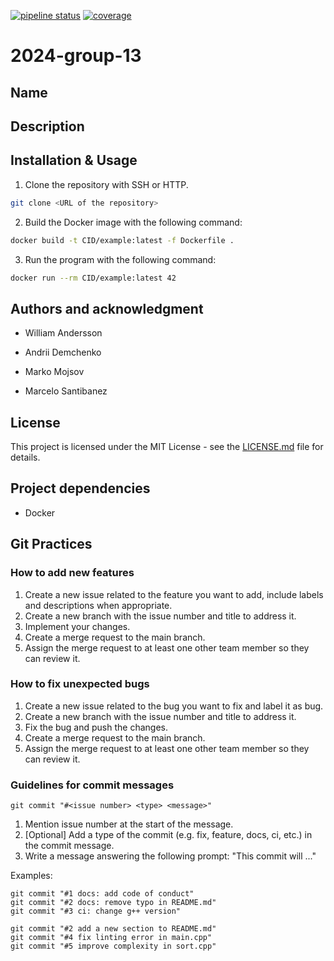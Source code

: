 [![pipeline status](https://git.chalmers.se/courses/dit638/students/2024-group-13/badges/main/pipeline.svg)](https://git.chalmers.se/courses/dit638/students/2024-group-13/-/commits/main)
[![coverage](https://git.chalmers.se/courses/dit638/students/2024-group-13/badges/main/coverage.svg)](https://git.chalmers.se/courses/dit638/students/2024-group-13/-/commits/main)

# 2024-group-13

## Name <todo>

## Description
<insert text later>

## Installation & Usage
1. Clone the repository with SSH or HTTP.
```bash
git clone <URL of the repository>
```
2. Build the Docker image with the following command:
```bash
docker build -t CID/example:latest -f Dockerfile .
```
3. Run the program with the following command:
```bash
docker run --rm CID/example:latest 42
```

## Authors and acknowledgment
- William Andersson

- Andrii Demchenko

- Marko Mojsov

- Marcelo Santibanez

## License
This project is licensed under the MIT License - see the [LICENSE.md](LICENSE.md) file for details.

## Project dependencies
 - Docker

## Git Practices

### How to add new features
1. Create a new issue related to the feature you want to add, include labels and descriptions when appropriate.
2. Create a new branch with the issue number and title to address it.
3. Implement your changes.
4. Create a merge request to the main branch.
5. Assign the merge request to at least one other team member so they can review it.

### How to fix unexpected bugs 
1. Create a new issue related to the bug you want to fix and label it as bug.
2. Create a new branch with the issue number and title to address it.
3. Fix the bug and push the changes.
4. Create a merge request to the main branch.
5. Assign the merge request to at least one other team member so they can review it.

### Guidelines for commit messages 
`git commit "#<issue number> <type> <message>"`

1. Mention issue number at the start of the message.
2. [Optional] Add a type of the commit (e.g. fix, feature, docs, ci, etc.) in the commit message.
3. Write a message answering the following prompt: "This commit will ..."

Examples:
  ```
  git commit "#1 docs: add code of conduct"
  git commit "#2 docs: remove typo in README.md"
  git commit "#3 ci: change g++ version"
  ```
  ```
  git commit "#2 add a new section to README.md"
  git commit "#4 fix linting error in main.cpp"
  git commit "#5 improve complexity in sort.cpp"
  ```

